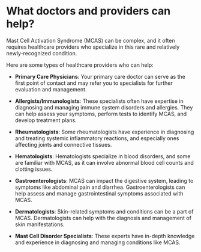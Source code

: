 <!--
source: gpt-3 + jph editing
tags: help
-->

# What doctors and providers can help?

Mast Cell Activation Syndrome (MCAS) can be complex, and it often requires healthcare providers who specialize in this rare and relatively newly-recognized condition.

Here are some types of healthcare providers who can help:

* **Primary Care Physicians**: Your primary care doctor can serve as the first point of contact and may refer you to specialists for further evaluation and management.

* **Allergists/Immunologists**: These specialists often have expertise in diagnosing and managing immune system disorders and allergies. They can help assess your symptoms, perform tests to identify MCAS, and develop treatment plans.

* **Rheumatologists**: Some rheumatologists have experience in diagnosing and treating systemic inflammatory reactions, and especially ones affecting joints and connective tissues.

* **Hematologists**: Hematologists specialize in blood disorders, and some are familiar with MCAS, as it can involve abnormal blood cell counts and clotting issues.

* **Gastroenterologists**: MCAS can impact the digestive system, leading to symptoms like abdominal pain and diarrhea. Gastroenterologists can help assess and manage gastrointestinal symptoms associated with MCAS.

* **Dermatologists**: Skin-related symptoms and conditions can be a part of MCAS. Dermatologists can help with the diagnosis and management of skin manifestations.

* **Mast Cell Disorder Specialists**: These experts have in-depth knowledge and experience in diagnosing and managing conditions like MCAS.

